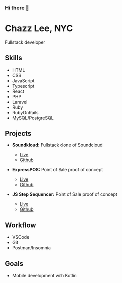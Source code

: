 ### Hi there 👋
# Chazz Lee, NYC

Fullstack developer

## Skills
- HTML
- CSS
- JavaScript
- Typescript
- React
- PHP
- Laravel
- Ruby
- RubyOnRails
- MySQL/PostgreSQL

## Projects
  - **Soundkloud:** Fullstack clone of Soundcloud
    - [Live](https://soundkloud-rails.onrender.com/)
    - [Github](https://github.com/chazzlee/soundkloud)
  
  - **ExpressPOS:** Point of Sale proof of concept
    - [Live](https://expresspos.onrender.com/)
    - [Github](https://github.com/chazzlee/ExpressPOS)
  
  - **JS Step Sequencer:** Point of Sale proof of concept
    - [Live](https://chazzlee.github.io/js_stepper/)
    - [Github](https://github.com/chazzlee/js_stepper)

## Workflow
- VSCode
- Git
- Postman/Insomnia

## Goals
- Mobile development with Kotlin

<!--
**chazzlee/chazzlee** is a ✨ _special_ ✨ repository because its `README.md` (this file) appears on your GitHub profile.

Here are some ideas to get you started:

- 🔭 I’m currently working on ...
- 🌱 I’m currently learning ...
- 👯 I’m looking to collaborate on ...
- 🤔 I’m looking for help with ...
- 💬 Ask me about ...
- 📫 How to reach me: ...
- 😄 Pronouns: ...
- ⚡ Fun fact: ...
-->
